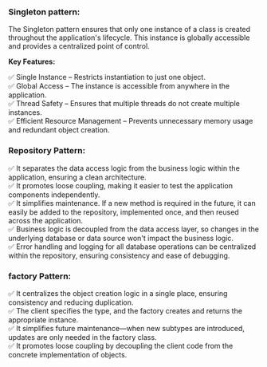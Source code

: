 ### **Singleton pattern:**
The Singleton pattern ensures that only one instance of a class is created throughout the application's lifecycle. This instance is globally accessible and provides a centralized point of control.

**Key Features:**

✅ Single Instance – Restricts instantiation to just one object. </br>
✅ Global Access – The instance is accessible from anywhere in the application. </br>
✅ Thread Safety – Ensures that multiple threads do not create multiple instances. </br>
✅ Efficient Resource Management – Prevents unnecessary memory usage and redundant object creation. </br>

### **Repository Pattern**:
✅ It separates the data access logic from the business logic within the application, ensuring a clean architecture. </br>
✅ It promotes loose coupling, making it easier to test the application components independently. </br>
✅ It simplifies maintenance. If a new method is required in the future, it can easily be added to the repository, implemented once, and then reused across the application. </br>
✅ Business logic is decoupled from the data access layer, so changes in the underlying database or data source won't impact the business logic. </br>
✅ Error handling and logging for all database operations can be centralized within the repository, ensuring consistency and ease of debugging. </br>

### **factory Pattern**:
✅ It centralizes the object creation logic in a single place, ensuring consistency and reducing duplication. </br>
✅ The client specifies the type, and the factory creates and returns the appropriate instance. </br>
✅ It simplifies future maintenance—when new subtypes are introduced, updates are only needed in the factory class. </br>
✅ It promotes loose coupling by decoupling the client code from the concrete implementation of objects. </br>

